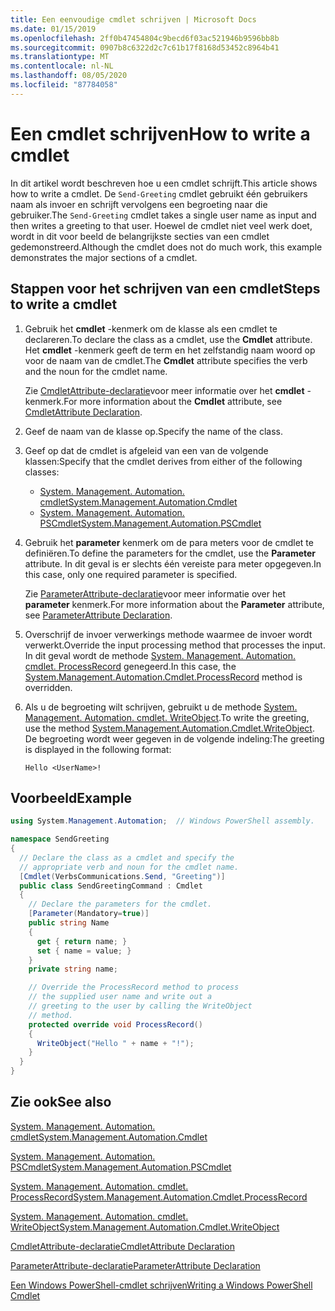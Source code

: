 ```yaml
---
title: Een eenvoudige cmdlet schrijven | Microsoft Docs
ms.date: 01/15/2019
ms.openlocfilehash: 2ff0b47454804c9becd6f03ac521946b9596bb8b
ms.sourcegitcommit: 0907b8c6322d2c7c61b17f8168d53452c8964b41
ms.translationtype: MT
ms.contentlocale: nl-NL
ms.lasthandoff: 08/05/2020
ms.locfileid: "87784058"
---
```

# <a name="how-to-write-a-cmdlet"></a><span data-ttu-id="9676b-102">Een cmdlet schrijven</span><span class="sxs-lookup"><span data-stu-id="9676b-102">How to write a cmdlet</span></span>

<span data-ttu-id="9676b-103">In dit artikel wordt beschreven hoe u een cmdlet schrijft.</span><span class="sxs-lookup"><span data-stu-id="9676b-103">This article shows how to write a cmdlet.</span></span> <span data-ttu-id="9676b-104">De `Send-Greeting` cmdlet gebruikt één gebruikers naam als invoer en schrijft vervolgens een begroeting naar die gebruiker.</span><span class="sxs-lookup"><span data-stu-id="9676b-104">The `Send-Greeting` cmdlet takes a single user name as input and then writes a greeting to that user.</span></span> <span data-ttu-id="9676b-105">Hoewel de cmdlet niet veel werk doet, wordt in dit voor beeld de belangrijkste secties van een cmdlet gedemonstreerd.</span><span class="sxs-lookup"><span data-stu-id="9676b-105">Although the cmdlet does not do much work, this example demonstrates the major sections of a cmdlet.</span></span>

## <a name="steps-to-write-a-cmdlet"></a><span data-ttu-id="9676b-106">Stappen voor het schrijven van een cmdlet</span><span class="sxs-lookup"><span data-stu-id="9676b-106">Steps to write a cmdlet</span></span>

1. <span data-ttu-id="9676b-107">Gebruik het **cmdlet** -kenmerk om de klasse als een cmdlet te declareren.</span><span class="sxs-lookup"><span data-stu-id="9676b-107">To declare the class as a cmdlet, use the **Cmdlet** attribute.</span></span> <span data-ttu-id="9676b-108">Het **cmdlet** -kenmerk geeft de term en het zelfstandig naam woord op voor de naam van de cmdlet.</span><span class="sxs-lookup"><span data-stu-id="9676b-108">The **Cmdlet** attribute specifies the verb and the noun for the cmdlet name.</span></span>

   <span data-ttu-id="9676b-109">Zie [CmdletAttribute-declaratie](cmdlet-attribute-declaration.md)voor meer informatie over het **cmdlet** -kenmerk.</span><span class="sxs-lookup"><span data-stu-id="9676b-109">For more information about the **Cmdlet** attribute, see [CmdletAttribute Declaration](cmdlet-attribute-declaration.md).</span></span>

2. <span data-ttu-id="9676b-110">Geef de naam van de klasse op.</span><span class="sxs-lookup"><span data-stu-id="9676b-110">Specify the name of the class.</span></span>

3. <span data-ttu-id="9676b-111">Geef op dat de cmdlet is afgeleid van een van de volgende klassen:</span><span class="sxs-lookup"><span data-stu-id="9676b-111">Specify that the cmdlet derives from either of the following classes:</span></span>

   * [<span data-ttu-id="9676b-112">System. Management. Automation. cmdlet</span><span class="sxs-lookup"><span data-stu-id="9676b-112">System.Management.Automation.Cmdlet</span></span>](/dotnet/api/System.Management.Automation.Cmdlet)
   * [<span data-ttu-id="9676b-113">System. Management. Automation. PSCmdlet</span><span class="sxs-lookup"><span data-stu-id="9676b-113">System.Management.Automation.PSCmdlet</span></span>](/dotnet/api/System.Management.Automation.PSCmdlet)

4. <span data-ttu-id="9676b-114">Gebruik het **parameter** kenmerk om de para meters voor de cmdlet te definiëren.</span><span class="sxs-lookup"><span data-stu-id="9676b-114">To define the parameters for the cmdlet, use the **Parameter** attribute.</span></span> <span data-ttu-id="9676b-115">In dit geval is er slechts één vereiste para meter opgegeven.</span><span class="sxs-lookup"><span data-stu-id="9676b-115">In this case, only one required parameter is specified.</span></span>

   <span data-ttu-id="9676b-116">Zie [ParameterAttribute-declaratie](parameter-attribute-declaration.md)voor meer informatie over het **parameter** kenmerk.</span><span class="sxs-lookup"><span data-stu-id="9676b-116">For more information about the **Parameter** attribute, see [ParameterAttribute Declaration](parameter-attribute-declaration.md).</span></span>

5. <span data-ttu-id="9676b-117">Overschrijf de invoer verwerkings methode waarmee de invoer wordt verwerkt.</span><span class="sxs-lookup"><span data-stu-id="9676b-117">Override the input processing method that processes the input.</span></span> <span data-ttu-id="9676b-118">In dit geval wordt de methode [System. Management. Automation. cmdlet. ProcessRecord](/dotnet/api/System.Management.Automation.Cmdlet.ProcessRecord) genegeerd.</span><span class="sxs-lookup"><span data-stu-id="9676b-118">In this case, the [System.Management.Automation.Cmdlet.ProcessRecord](/dotnet/api/System.Management.Automation.Cmdlet.ProcessRecord) method is overridden.</span></span>

6. <span data-ttu-id="9676b-119">Als u de begroeting wilt schrijven, gebruikt u de methode [System. Management. Automation. cmdlet. WriteObject](/dotnet/api/System.Management.Automation.Cmdlet.WriteObject).</span><span class="sxs-lookup"><span data-stu-id="9676b-119">To write the greeting, use the method [System.Management.Automation.Cmdlet.WriteObject](/dotnet/api/System.Management.Automation.Cmdlet.WriteObject).</span></span>
   <span data-ttu-id="9676b-120">De begroeting wordt weer gegeven in de volgende indeling:</span><span class="sxs-lookup"><span data-stu-id="9676b-120">The greeting is displayed in the following format:</span></span>

   ```Output
   Hello <UserName>!
   ```

## <a name="example"></a><span data-ttu-id="9676b-121">Voorbeeld</span><span class="sxs-lookup"><span data-stu-id="9676b-121">Example</span></span>

```csharp
using System.Management.Automation;  // Windows PowerShell assembly.

namespace SendGreeting
{
  // Declare the class as a cmdlet and specify the
  // appropriate verb and noun for the cmdlet name.
  [Cmdlet(VerbsCommunications.Send, "Greeting")]
  public class SendGreetingCommand : Cmdlet
  {
    // Declare the parameters for the cmdlet.
    [Parameter(Mandatory=true)]
    public string Name
    {
      get { return name; }
      set { name = value; }
    }
    private string name;

    // Override the ProcessRecord method to process
    // the supplied user name and write out a
    // greeting to the user by calling the WriteObject
    // method.
    protected override void ProcessRecord()
    {
      WriteObject("Hello " + name + "!");
    }
  }
}
```

## <a name="see-also"></a><span data-ttu-id="9676b-122">Zie ook</span><span class="sxs-lookup"><span data-stu-id="9676b-122">See also</span></span>

[<span data-ttu-id="9676b-123">System. Management. Automation. cmdlet</span><span class="sxs-lookup"><span data-stu-id="9676b-123">System.Management.Automation.Cmdlet</span></span>](/dotnet/api/System.Management.Automation.Cmdlet)

[<span data-ttu-id="9676b-124">System. Management. Automation. PSCmdlet</span><span class="sxs-lookup"><span data-stu-id="9676b-124">System.Management.Automation.PSCmdlet</span></span>](/dotnet/api/System.Management.Automation.PSCmdlet)

[<span data-ttu-id="9676b-125">System. Management. Automation. cmdlet. ProcessRecord</span><span class="sxs-lookup"><span data-stu-id="9676b-125">System.Management.Automation.Cmdlet.ProcessRecord</span></span>](/dotnet/api/System.Management.Automation.Cmdlet.ProcessRecord)

[<span data-ttu-id="9676b-126">System. Management. Automation. cmdlet. WriteObject</span><span class="sxs-lookup"><span data-stu-id="9676b-126">System.Management.Automation.Cmdlet.WriteObject</span></span>](/dotnet/api/System.Management.Automation.Cmdlet.WriteObject)

[<span data-ttu-id="9676b-127">CmdletAttribute-declaratie</span><span class="sxs-lookup"><span data-stu-id="9676b-127">CmdletAttribute Declaration</span></span>](cmdlet-attribute-declaration.md)

[<span data-ttu-id="9676b-128">ParameterAttribute-declaratie</span><span class="sxs-lookup"><span data-stu-id="9676b-128">ParameterAttribute Declaration</span></span>](parameter-attribute-declaration.md)

[<span data-ttu-id="9676b-129">Een Windows PowerShell-cmdlet schrijven</span><span class="sxs-lookup"><span data-stu-id="9676b-129">Writing a Windows PowerShell Cmdlet</span></span>](writing-a-windows-powershell-cmdlet.md)
